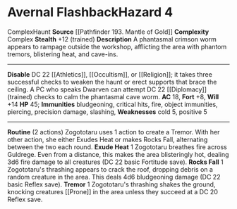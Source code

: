 ﻿---
ac: '18'
all_resistance: null
complexity: Complex
element: null
fortitude: '+8'
hardness: null
hazard_type: Haunt
hp: '45'
id: '403'
immunity:
- bludgeoning
- critical hits
- fire
- object immunities
- piercing
- precision damage
- slashing
level: '4'
name: Avernal Flashback
rarity: Common
reflex: null
resistance: null
school: null
source: '[[DATABASE/source/Pathfinder 193. Mantle of Gold|Pathfinder #193: Mantle
  of Gold]]'
trait:
- '[[DATABASE/trait/Complex|Complex]]'
- '[[DATABASE/trait/Haunt|Haunt]]'
type: Hazard
weakness:
- cold 5
- positive 5
will: '+14'

---
# Avernal Flashback<span class="item-type">Hazard 4</span>

<span class="item-trait">Complex</span><span class="item-trait">Haunt</span>
**Source** [[Pathfinder 193. Mantle of Gold]]
**Complexity** Complex
**Stealth** +12 (trained)
**Description** A phantasmal crimson worm appears to rampage outside the workshop, afflicting the area with phantom tremors, blistering heat, and cave-ins.

---
**Disable** DC 22 [[Athletics]], [[Occultism]], or [[Religion]]; it takes three successful checks to weaken the haunt or erect supports that brace the ceiling. A PC who speaks Dwarven can attempt DC 22 [[Diplomacy]] (trained) checks to calm the phantasmal cave worm.
**AC** 18, **Fort** +8, **Will** +14
**HP** 45; **Immunities** bludgeoning, critical hits, fire, object immunities, piercing, precision damage, slashing, **Weaknesses** cold 5, positive 5

---
**Routine** (2 actions) Zogototaru uses 1 action to create a Tremor. With her other action, she either Exudes Heat or makes Rocks Fall, alternating between the two each round.
 **Exude Heat** <span class="action-icon">1</span> Zogototaru breathes fire across Guldrege. Even from a distance, this makes the area blisteringly hot, dealing 3d6 fire damage to all creatures (DC 22 basic Fortitude save).
 **Rocks Fall** <span class="action-icon">1</span> Zogototaru's thrashing appears to crack the roof, dropping debris on a random creature in the area. This deals 4d6 bludgeoning damage (DC 22 basic Reflex save).
 **Tremor** <span class="action-icon">1</span> Zogototaru's thrashing shakes the ground, knocking creatures [[Prone]] in the area unless they succeed at a DC 20 Reflex save.